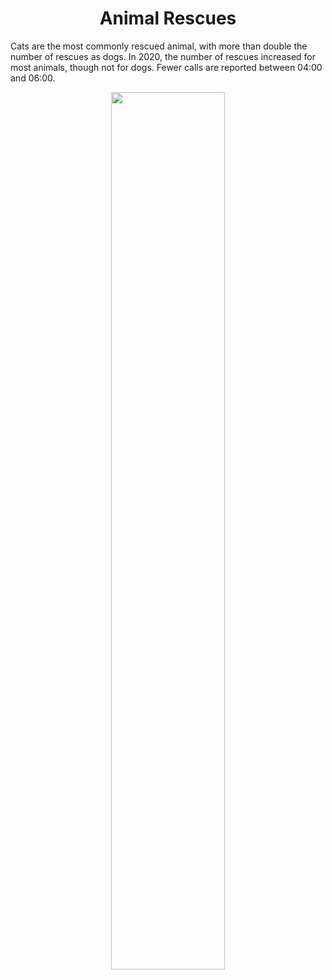 <h1 align="center">
Animal Rescues </h1>

Cats are the most commonly rescued animal, with more than double the number of rescues as dogs. In 2020, the number of rescues increased for most animals, though not for dogs. Fewer calls are reported between 04:00 and 06:00.
  
<p align="center">
  <img src="https://github.com/nrennie/tidytuesday/blob/main/2021/29-06-2021/29062021.jpg?raw=true" width="60%">
</p>

